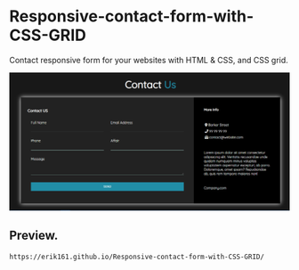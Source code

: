 # Responsive-contact-form-with-CSS-GRID
Contact responsive form for your websites with HTML &amp; CSS, and CSS grid.



![](form.png)


## Preview.

    https://erik161.github.io/Responsive-contact-form-with-CSS-GRID/
